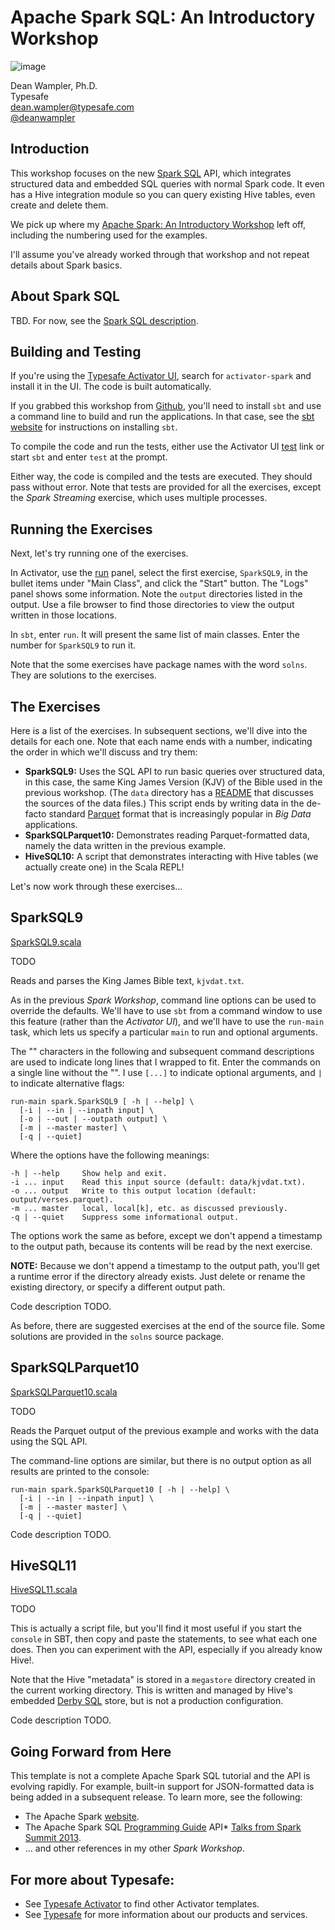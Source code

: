 # Apache Spark SQL: An Introductory Workshop

![image](http://spark.apache.org/docs/1.0.1/img/spark-logo-100x40px.png)

Dean Wampler, Ph.D.<br/>
Typesafe<br/>
[dean.wampler@typesafe.com](mailto:dean.wampler@typesafe.com)<br/>
[@deanwampler](https://twitter.com/deanwampler)

## Introduction

This workshop focuses on the new [Spark SQL](http://spark.apache.org/docs/latest/sql-programming-guide.html) API, which integrates structured data and embedded SQL queries with normal Spark code. It even has a Hive integration module so you can query existing Hive tables, even create and delete them.

We pick up where my [Apache Spark: An Introductory Workshop](https://github.com/deanwampler/spark-workshop) left off, including the numbering used for the examples.

I'll assume you've already worked through that workshop and not repeat details about Spark basics.

## About Spark SQL

TBD. For now, see the [Spark SQL description](http://spark.apache.org/docs/latest/sql-programming-guide.html).

## Building and Testing

If you're using the [Typesafe Activator UI](http://typesafe.com/activator), search for `activator-spark` and install it in the UI. The code is built automatically. 

If you grabbed this workshop from [Github](https://github.com/deanwampler/activator-spark), you'll need to install `sbt` and use a command line to build and run the applications. In that case, see the [sbt website](http://www.scala-sbt.org/) for instructions on installing `sbt`.

To compile the code and run the tests, either use the Activator UI <a class="shortcut" href="#test">test</a> link or start `sbt` and enter `test` at the prompt.

Either way, the code is compiled and the tests are executed. They should pass without error. Note that tests are provided for all the exercises, except the *Spark Streaming* exercise, which uses multiple processes.

## Running the Exercises

Next, let's try running one of the exercises.

In Activator, use the <a class="shortcut" href="#run">run</a> panel, select the first exercise, `SparkSQL9`, in the bullet items under "Main Class", and click the "Start" button. The "Logs" panel shows some information. Note the `output` directories listed in the output. Use a file browser to find those directories to view the output written in those locations.

In `sbt`, enter `run`. It will present the same list of main classes. Enter the number for `SparkSQL9` to run it.

Note that the some exercises have package names with the word `solns`. They are solutions to the exercises.

## The Exercises

Here is a list of the exercises. In subsequent sections, we'll dive into the details for each one. Note that each name ends with a number, indicating the order in which we'll discuss and try them:

* **SparkSQL9:** Uses the SQL API to run basic queries over structured data, in this case, the same King James Version (KJV) of the Bible used in the previous workshop. (The `data` directory has a [README](data/README.html) that discusses the sources of the data files.) This script ends by writing data in the de-facto standard [Parquet](http://parquet.io) format that is increasingly popular in *Big Data* applications.
* **SparkSQLParquet10:** Demonstrates reading Parquet-formatted data, namely the data written in the previous example.
* **HiveSQL10:** A script that demonstrates interacting with Hive tables (we actually create one) in the Scala REPL!

Let's now work through these exercises...

## SparkSQL9

<a class="shortcut" href="#code/src/main/scala/spark/SparkSQL9.scala">SparkSQL9.scala</a> 

TODO

Reads and parses the King James Bible text, `kjvdat.txt`.

As in the previous *Spark Workshop*, command line options can be used to override the defaults. We'll have to use `sbt` from a command window to use this feature (rather than the *Activator UI*), and we'll have to use the `run-main` task, which lets us specify a particular `main` to run and optional arguments. 

The "\" characters in the following and subsequent command descriptions are used to indicate long lines that I wrapped to fit. Enter the commands on a single line without the "\". I use `[...]` to indicate optional arguments, and `|` to indicate alternative flags:

```
run-main spark.SparkSQL9 [ -h | --help] \ 
  [-i | --in | --inpath input] \ 
  [-o | --out | --outpath output] \ 
  [-m | --master master] \ 
  [-q | --quiet]
```

Where the options have the following meanings:

```
-h | --help     Show help and exit.
-i ... input    Read this input source (default: data/kjvdat.txt).
-o ... output   Write to this output location (default: output/verses.parquet).
-m ... master   local, local[k], etc. as discussed previously.
-q | --quiet    Suppress some informational output.
```

The options work the same as before, except we don't append a timestamp to the output path, because its contents will be read by the next exercise.

**NOTE:** Because we don't append a timestamp to the output path, you'll get a runtime error if the directory already exists. Just delete or rename the existing directory, or specify a different output path.

Code description TODO.

As before, there are suggested exercises at the end of the source file. Some solutions are provided in the `solns` source package.

## SparkSQLParquet10

<a class="shortcut" href="#code/src/main/scala/spark/SparkSQLParquet10.scala">SparkSQLParquet10.scala</a> 

TODO

Reads the Parquet output of the previous example and works with the data using the SQL API.

The command-line options are similar, but there is no output option as all results are printed to the console:

```
run-main spark.SparkSQLParquet10 [ -h | --help] \ 
  [-i | --in | --inpath input] \ 
  [-m | --master master] \ 
  [-q | --quiet]
```

Code description TODO.


## HiveSQL11

<a class="shortcut" href="#code/src/main/scala/spark/HiveSQL11.scala">HiveSQL11.scala</a> 

TODO

This is actually a script file, but you'll find it most useful if you start the `console` in SBT, then copy and paste the statements, to see what each one does. Then you can experiment with the API, especially if you already know Hive!.

Note that the Hive "metadata" is stored in a `megastore` directory created in the current working directory. This is written and managed by Hive's embedded [Derby SQL](http://db.apache.org/derby/) store, but is not a production configuration.

Code description TODO.


## Going Forward from Here

This template is not a complete Apache Spark SQL tutorial and the API is evolving rapidly. For example, built-in support for JSON-formatted data is being added in a subsequent release. To learn more, see the following:

* The Apache Spark [website](http://spark.apache.org/). 
* The Apache Spark SQL [Programming Guide](http://spark.apache.org/docs/latest/sql-programming-guide.html) API* [Talks from Spark Summit 2013](http://spark-summit.org/2013).
* ... and other references in my other *Spark Workshop*.

## For more about Typesafe:

* See [Typesafe Activator](http://typesafe.com/activator) to find other Activator templates.
* See [Typesafe](http://typesafe.com) for more information about our products and services. 

